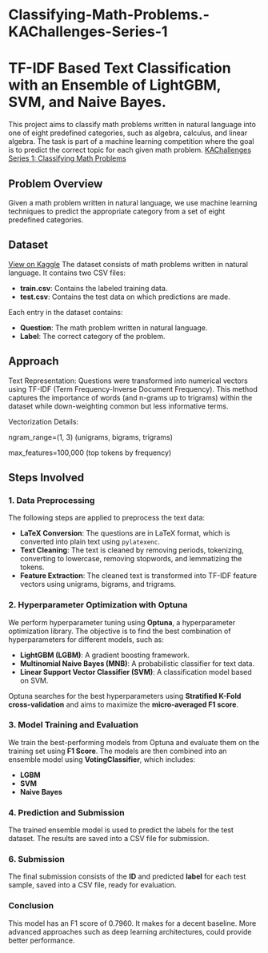 # Classifying-Math-Problems.-KAChallenges-Series-1

# TF-IDF Based Text Classification with an Ensemble of LightGBM, SVM, and Naive Bayes.

This project aims to classify math problems written in natural language into one of eight predefined categories, such as algebra, calculus, and linear algebra. The task is part of a machine learning competition where the goal is to predict the correct topic for each given math problem. [KAChallenges Series 1: Classifying Math Problems](https://www.kaggle.com/competitions/classification-of-math-problems-by-kasut-academy/overview)

## Problem Overview

Given a math problem written in natural language, we use machine learning techniques to predict the appropriate category from a set of eight predefined categories.

## Dataset
[View on Kaggle](https://www.kaggle.com/competitions/classification-of-math-problems-by-kasut-academy/data)
The dataset consists of math problems written in natural language. It contains two CSV files:

* **train.csv**: Contains the labeled training data.
* **test.csv**: Contains the test data on which predictions are made.

Each entry in the dataset contains:

* **Question**: The math problem written in natural language.
* **Label**: The correct category of the problem.

## Approach
Text Representation: Questions were transformed into numerical vectors using TF-IDF (Term Frequency-Inverse Document Frequency). This method captures the importance of words (and n-grams up to trigrams) within the dataset while down-weighting common but less informative terms.

Vectorization Details:

ngram_range=(1, 3) (unigrams, bigrams, trigrams)

max_features=100,000 (top tokens by frequency)

## Steps Involved

### 1. Data Preprocessing

The following steps are applied to preprocess the text data:

* **LaTeX Conversion**: The questions are in LaTeX format, which is converted into plain text using `pylatexenc`.
* **Text Cleaning**: The text is cleaned by removing periods, tokenizing, converting to lowercase, removing stopwords, and lemmatizing the tokens.
* **Feature Extraction**: The cleaned text is transformed into TF-IDF feature vectors using unigrams, bigrams, and trigrams.

### 2. Hyperparameter Optimization with Optuna

We perform hyperparameter tuning using **Optuna**, a hyperparameter optimization library. The objective is to find the best combination of hyperparameters for different models, such as:

* **LightGBM (LGBM)**: A gradient boosting framework.
* **Multinomial Naive Bayes (MNB)**: A probabilistic classifier for text data.
* **Linear Support Vector Classifier (SVM)**: A classification model based on SVM.

Optuna searches for the best hyperparameters using **Stratified K-Fold cross-validation** and aims to maximize the **micro-averaged F1 score**.

### 3. Model Training and Evaluation

We train the best-performing models from Optuna and evaluate them on the training set using **F1 Score**. The models are then combined into an ensemble model using **VotingClassifier**, which includes:

* **LGBM**
* **SVM**
* **Naive Bayes**

### 4. Prediction and Submission

The trained ensemble model is used to predict the labels for the test dataset. The results are saved into a CSV file for submission.

### 6. Submission

The final submission consists of the **ID** and predicted **label** for each test sample, saved into a CSV file, ready for evaluation.


### Conclusion
This model has an F1 score of 0.7960. It makes for a decent baseline. More advanced approaches such as deep learning architectures, could provide better performance.
